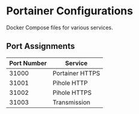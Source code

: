 # Portainer Configurations

Docker Compose files for various services.

## Port Assignments

| Port Number | Service |
| ----------- | ------- |
| 31000       | Portainer HTTPS |
| 31001       | Pihole HTTP |
| 31002       | Pihole HTTPS |
| 31003       | Transmission |


